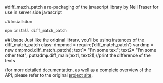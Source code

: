 #diff_match_patch
a re-packaging of the javascript library by Neil Fraser for use in server side javascript

##Installation

    npm install diff_match_patch

##Usage
Just like the original library, you'll be using instances of the diff_match_patch class:
    dmpmod = require('diff_match_patch') 
    var dmp = new dmpmod.diff_match_patch();
    text1= "I'm some text";
    text2= "I'm some other text";
    puts(dmp.diff_main(text1, text2));//print the difference of the texts

(for more detailed documentation, as well as a complete overview of the API, please refer to the original [project site](http://code.google.com/p/google-diff-match-patch/).


